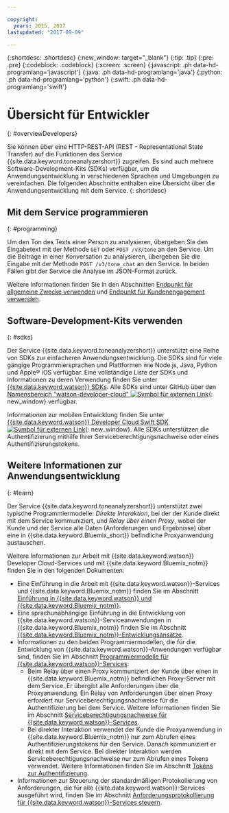 ```yaml
---

copyright:
  years: 2015, 2017
lastupdated: "2017-09-09"

---
```


{:shortdesc: .shortdesc}
{:new_window: target="_blank"}
{:tip: .tip}
{:pre: .pre}
{:codeblock: .codeblock}
{:screen: .screen}
{:javascript: .ph data-hd-programlang='javascript'}
{:java: .ph data-hd-programlang='java'}
{:python: .ph data-hd-programlang='python'}
{:swift: .ph data-hd-programlang='swift'}

# Übersicht für Entwickler
{: #overviewDevelopers}

Sie können über eine HTTP-REST-API (REST - Representational State Transfer) auf die Funktionen des Service {{site.data.keyword.toneanalyzershort}} zugreifen. Es sind auch mehrere Software-Development-Kits (SDKs) verfügbar, um die Anwendungsentwicklung in verschiedenen Sprachen und Umgebungen zu vereinfachen. Die folgenden Abschnitte enthalten eine Übersicht über die Anwendungsentwicklung mit dem Service.
{: shortdesc}

## Mit dem Service programmieren
{: #programming}

Um den Ton des Texts einer Person zu analysieren, übergeben Sie den Eingabetext mit der Methode `GET` oder `POST /v3/tone` an den Service. Um die Beiträge in einer Konversation zu analysieren, übergeben Sie die Eingabe mit der Methode `POST /v3/tone_chat` an den Service. In beiden Fällen gibt der Service die Analyse im JSON-Format zurück.

Weitere Informationen finden Sie in den Abschnitten [Endpunkt für allgemeine Zwecke verwenden](/docs/services/tone-analyzer/using-tone.html) und [Endpunkt für Kundenengagement verwenden](/docs/services/tone-analyzer/using-tone-chat.html).

## Software-Development-Kits verwenden
{: #sdks}

Der Service {{site.data.keyword.toneanalyzershort}} unterstützt eine Reihe von SDKs zur einfacheren Anwendungsentwicklung. Die SDKs sind für viele gängige Programmiersprachen und Plattformen wie Node.js, Java, Python und Apple&reg; iOS verfügbar. Eine vollständige Liste der SDKs und Informationen zu deren Verwendung finden Sie unter [{{site.data.keyword.watson}} SDKs](/docs/services/watson/getting-started-sdks.html). Alle SDKs sind unter GitHub über den [Namensbereich "watson-developer-cloud" ![Symbol für externen Link](../../icons/launch-glyph.svg "Symbol für externen Link")](https://github.com/watson-developer-cloud){: new_window} verfügbar.

Informationen zur mobilen Entwicklung finden Sie unter [{{site.data.keyword.watson}} Developer Cloud Swift SDK ![Symbol für externen Link](../../icons/launch-glyph.svg "Symbol für externen Link")](https://github.com/watson-developer-cloud/swift-sdk){: new_window}. Alle SDKs unterstützen die Authentifizierung mithilfe Ihrer Serviceberechtigungsnachweise oder eines Authentifizierungstokens.

## Weitere Informationen zur Anwendungsentwicklung
{: #learn}

Der Service {{site.data.keyword.toneanalyzershort}} unterstützt zwei typische Programmiermodelle: *Direkte Interaktion*, bei der der Kunde direkt mit dem Service kommuniziert, und *Relay über einen Proxy*, wobei der Kunde und der Service alle Daten (Anforderungen und Ergebnisse) über eine in {{site.data.keyword.Bluemix_short}} befindliche Proxyanwendung austauschen.

Weitere Informationen zur Arbeit mit {{site.data.keyword.watson}} Developer Cloud-Services und mit {{site.data.keyword.Bluemix_notm}} finden Sie in den folgenden Dokumenten:

-   Eine Einführung in die Arbeit mit {{site.data.keyword.watson}}-Services und {{site.data.keyword.Bluemix_notm}} finden Sie im Abschnitt [Einführung in {{site.data.keyword.watson}} und {{site.data.keyword.Bluemix_notm}}](/docs/services/watson/index.html).
-   Eine sprachunabhängige Einführung in die Entwicklung von {{site.data.keyword.watson}}-Serviceanwendungen in {{site.data.keyword.Bluemix_notm}} finden Sie im Abschnitt [{{site.data.keyword.Bluemix_notm}}-Entwicklungsansätze](/docs/services/watson/getting-started-bluemix.html).
-   Informationen zu den beiden Programmiermodellen, die für die Entwicklung von {{site.data.keyword.watson}}-Anwendungen verfügbar sind, finden Sie im Abschnitt [Programmiermodelle für {{site.data.keyword.watson}}-Services](/docs/services/watson/getting-started-develop.html):
    -   Beim Relay über einen Proxy kommuniziert der Kunde über einen in {{site.data.keyword.Bluemix_notm}} befindlichen Proxy-Server mit dem Service. Er übergibt alle Anforderungen über die Proxyanwendung. Ein Relay von Anforderungen über einen Proxy erfordert nur Serviceberechtigungsnachweise für die Authentifizierung bei dem Service. Weitere Informationen finden Sie im Abschnitt [Serviceberechtigungsnachweise für {{site.data.keyword.watson}}-Services](/docs/services/watson/getting-started-credentials.html).
    -   Bei direkter Interaktion verwendet der Kunde die Proxyanwendung in {{site.data.keyword.Bluemix_notm}} nur zum Abrufen eines Authentifizierungstokens für den Service. Danach kommuniziert er direkt mit dem Service. Bei direkter Interaktion werden Serviceberechtigungsnachweise nur zum Abrufen eines Tokens verwendet. Weitere Informationen finden Sie im Abschnitt [Tokens zur Authentifizierung](/docs/services/watson/getting-started-tokens.html).
-   Informationen zur Steuerung der standardmäßigen Protokollierung von Anforderungen, die für alle {{site.data.keyword.watson}}-Services ausgeführt wird, finden Sie im Abschnitt [Anforderungsprotokollierung für {{site.data.keyword.watson}}-Services steuern](/docs/services/watson/getting-started-logging.html).
